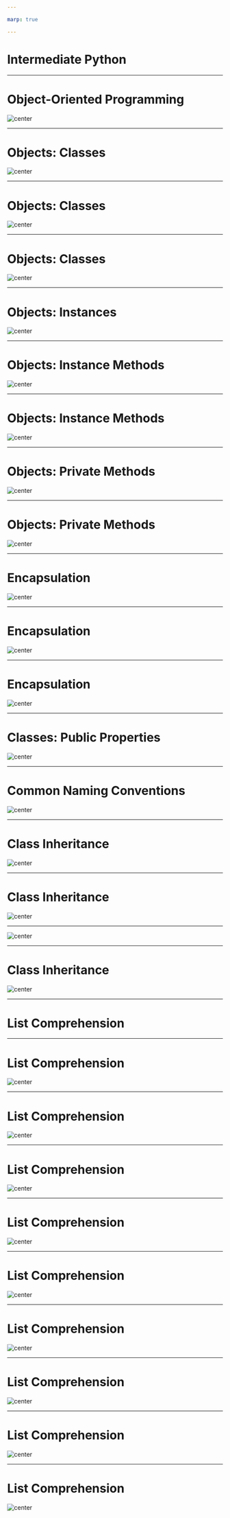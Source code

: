 ```yaml
---

marp: true

---
```


<style>
img[alt~="center"] {
  display: block;
  margin: 0 auto;
}
</style>

# Intermediate Python

<!--
SciKit-learn and Tensorflow both require us to understand objects and inheritance for some common use cases. Intermediate Python introduces the concept of object-oriented programming (OOP) to prepare us to use the scikit-learn and Tensorflow features that require object extension. List comprehension and lambdas are also included in this unit, since they are popular Python features that can be very useful, especially during data prep and exploration. 

-->

---

# Object-Oriented Programming

![center](res/intermediatepython01.png)

<!--

Object-Oriented Programming is a programming paradigm that organizes data into classes.

What does “programming paradigm” mean?
  * It is a style of programming; object-oriented programming is one particular style that organizes data into objects within classes.

Sometimes when the data structures available are not complex or specialized enough, you need a class to hold your data.

Let's consider an example where a teacher wants to create a program where they can keep track of students' grades.
  * Wants a way to hold the following values: name, student ID, and grade
  * Wants methods to get a grade, change a grade, and print a grade
  * How could they organize all this capability in one program?

* Image name: res/intermediatepython01.png
  * Repo link: https://github.com/google/applied-machine-learning-intensive/tree/master/content/00_prerequisites/01_intermediate_python/res/intermediatepython01.png
  * Source https://github.com/google/applied-machine-learning-intensive/tree/master/content/00_prerequisites/01_intermediate_python/res/intermediatepython01.png by Author Google LLC under License Copyright [2020] Google LLC.
-->

---

# Objects: Classes

![center](res/intermediatepython02.png)

<!--

We can use classes to create objects that have attributes and methods.

Look at the code and decide what looks familiar/new and maybe even predict how those new items will work.

* Image name: res/intermediatepython02.png
  * Repo link: https://github.com/google/applied-machine-learning-intensive/tree/master/content/00_prerequisites/01_intermediate_python/res/intermediatepython02.png
  * Source https://github.com/google/applied-machine-learning-intensive/tree/master/content/00_prerequisites/01_intermediate_python/res/intermediatepython02.png by Author Google LLC under License Copyright [2020] Google LLC.
-->

---

# Objects: Classes

![center](res/intermediatepython03.png)

<!--
Looking at the code...
* Class → This is a keyword to tell Python you are starting a class declaration. This is always followed by the class name and a colon.
  * Everything following this declaration is like a blueprint for instances of this class.
  * It shows the data each instance will hold and methods that can be called on.
* __init__ → It is called as a constructor for a class.
  * Every class is required to have one; it shows the data each object of a class will hold.
  * Note that it's a private member. We will learn more about this later.
* __grade: The underscores indicate that grade is a private member variable, meaning it can’t be accessed or edited outside of the class. We'll get into more about this later.
* Self → It is used to refer to objects in a class.
  *  When “self” is an argument coming into a method, you don’t actually need to include that when calling the method.
  * “self” is implied as the instance of the class you declare before the dot.
* STUDENT_ROSTER → It's a constant value. In this case, presumably it's a constant list of students in the class.
* Methods → This is a collection of functions that can be run on an object of a given class.

* Image name: res/intermediatepython03.png
  * Repo link: https://github.com/google/applied-machine-learning-intensive/tree/master/content/00_prerequisites/01_intermediate_python/res/intermediatepython03.png
  * Source https://github.com/google/applied-machine-learning-intensive/tree/master/content/00_prerequisites/01_intermediate_python/res/intermediatepython03.png by Author Google LLC under License Copyright [2020] Google LLC.
-->

--- 

# Objects: Classes

![center](res/intermediatepython04.png)

<!--
Now let's break it all down in more detail. 

* Image name: res/intermediatepython04.png
  * Repo link: https://github.com/google/applied-machine-learning-intensive/tree/master/content/00_prerequisites/01_intermediate_python/res/intermediatepython04.png
  * Source https://github.com/google/applied-machine-learning-intensive/tree/master/content/00_prerequisites/01_intermediate_python/res/intermediatepython04.png by Author Google LLC under License Copyright [2020] Google LLC.
-->

--- 

# Objects: Instances

![center](res/intermediatepython05.png)

<!--
Instances are the actual object, i.e., the actual physical representation in memory of a “thing” of the type defined by the class.

Every class needs a constructor to show the computer what data members it should be allocating memory for each time an instance is created.

“Elon” is an instance of our class. His student ID is 2341 and his grade is a B+. 

Now that we have an instance of a class, we can manipulate that instance with methods defined in the class.

* Image name: res/intermediatepython05.png
  * Repo link: https://github.com/google/applied-machine-learning-intensive/tree/master/content/00_prerequisites/01_intermediate_python/res/intermediatepython05.png
  * Source https://github.com/google/applied-machine-learning-intensive/tree/master/content/00_prerequisites/01_intermediate_python/res/intermediatepython05.png by Author Google LLC under License Copyright [2020] Google LLC.
-->

---

# Objects: Instance Methods

![center](res/intermediatepython06.png)

<!--
This is an example of how a function can be called on an instance of a class.

* Notice how you call the function.
  * When “self” is an argument of a method, you don’t actually need to include that when calling the method.
  * “self” is implied as the instance of the class you declare before the dot.

This type of method is called a “getter” method, as it's used to get access to variables in a class.
  * We will see why this might be necessary later.

* Image name: res/intermediatepython06.png
  * Repo link: https://github.com/google/applied-machine-learning-intensive/tree/master/content/00_prerequisites/01_intermediate_python/res/intermediatepython06.png
  * Source https://github.com/google/applied-machine-learning-intensive/tree/master/content/00_prerequisites/01_intermediate_python/res/intermediatepython06.png by Author Google LLC under License Copyright [2020] Google LLC.
-->

---

# Objects: Instance Methods

![center](res/intermediatepython07.png)

<!--
This is an example of how a function can be created to change the data in an instance of a class.

Notice how you call the function.
  * “self” is still implied as Elon.
  * However, this time we also need a new_grade, and this is passed in as a typical argument in Python.

This type of method is called a “setter,” and we will see why later.

* Image name: res/intermediatepython07.png
  * Repo link: https://github.com/google/applied-machine-learning-intensive/tree/master/content/00_prerequisites/01_intermediate_python/res/intermediatepython07.png
  * Source https://github.com/google/applied-machine-learning-intensive/tree/master/content/00_prerequisites/01_intermediate_python/res/intermediatepython07.png by Author Google LLC under License Copyright [2020] Google LLC.
-->

---

# Objects: Private Methods

![center](res/intermediatepython08.png)

<!--
__check_id is a **private** method.

These are methods that are only helper methods to others in the class and cannot be accessed outside of it.

Let's see how the helper method _check_id can be useful. 

* Image name: res/intermediatepython08.png
  * Repo link: https://github.com/google/applied-machine-learning-intensive/tree/master/content/00_prerequisites/01_intermediate_python/res/intermediatepython08.png
  * Source https://github.com/google/applied-machine-learning-intensive/tree/master/content/00_prerequisites/01_intermediate_python/res/intermediatepython08.png by Author Google LLC under License Copyright [2020] Google LLC.
-->

---

# Objects: Private Methods

![center](res/intermediatepython09.png)

<!--
Here we can see that having the private helper function can stop you from accidentally messing up and adding a grade for an unknown student.

* Image name: res/intermediatepython09.png
  * Repo link: https://github.com/google/applied-machine-learning-intensive/tree/master/content/00_prerequisites/01_intermediate_python/res/intermediatepython09.png
  * Source https://github.com/google/applied-machine-learning-intensive/tree/master/content/00_prerequisites/01_intermediate_python/res/intermediatepython09.png by Author Google LLC under License Copyright [2020] Google LLC.
-->

---

# Encapsulation

![center](res/intermediatepython10.png)

<!--

Encapsulation ensures that properties of a class are only accessed and modified in the ways that are explicitly and intentionally allowed.

Remember the “getter” and “setter” methods. This is why we had them!
  * Getters and setters allow safe ways to access private variables.

Private methods allow you the ability to maintain functionality you want for helper functions while not allowing anything outside of the class to manipulate it in a way you do not want. Additional examples of this later will make it more clear what kind of use cases this is helpful for.

Helpful reads:
* See http://www.cems.uwe.ac.uk/~jsa/UMLJavaShortCourse09/CGOutput/Unit3/unit3(0809)/page_13.htm for a summary
* https://dbader.org/blog/meaning-of-underscores-in-python

* Image name: res/intermediatepython10.png
  * Repo link: https://github.com/google/applied-machine-learning-intensive/tree/master/content/00_prerequisites/01_intermediate_python/res/intermediatepython10.png
  * Source https://github.com/google/applied-machine-learning-intensive/tree/master/content/00_prerequisites/01_intermediate_python/res/intermediatepython10.png by Author Google LLC under License Copyright [2020] Google LLC.
-->

---

# Encapsulation

![center](res/intermediatepython11.png)

<!--
@Exercise (5 minutes): {
Ask students to break into pairs and discuss what they think will be printed in each of these cases.
}

* Image name: res/intermediatepython11.png
  * Repo link: https://github.com/google/applied-machine-learning-intensive/tree/master/content/00_prerequisites/01_intermediate_python/res/intermediatepython11.png
  * Source https://github.com/google/applied-machine-learning-intensive/tree/master/content/00_prerequisites/01_intermediate_python/res/intermediatepython11.png by Author Google LLC under License Copyright [2020] Google LLC.
-->

---

# Encapsulation

![center](res/intermediatepython12.png)

<!--
print(Elon.student_id) - This works! We’re just accessing a public member variable.
print(Elon.__grade) - This doesn’t work! Our variable isn’t accessible outside of our class.
print(Elon.get_grade()) - This works! Our method is accessible outside of our class and will return the grade.
print(Elon._Student__grade) - This works, too! If you add the class name before the variable or method name, you are allowed to access internal variables and methods.

* Image name: res/intermediatepython12.png
  * Repo link: https://github.com/google/applied-machine-learning-intensive/tree/master/content/00_prerequisites/01_intermediate_python/res/intermediatepython12.png
  * Source https://github.com/google/applied-machine-learning-intensive/tree/master/content/00_prerequisites/01_intermediate_python/res/intermediatepython12.png by Author Google LLC under License Copyright [2020] Google LLC.
-->

---


# Classes: Public Properties

![center](res/intermediatepython14.png)

<!--
Encapsulation prevents **some** properties of classes from being accessed by outside code, but objects are designed to work with the rest of your codebase. Many properties of classes are made public, which means that they are accessible outside of the class.

You can write functions outside of classes that will interact with objects much like they do inside the class. The difference is that you have to pass the object as an argument, and reference that object instead of self.

Notice how student_id is an attribute and does not require (), while get_grade is a method and does require (). 

* Image name: res/intermediatepython14.png
  * Repo link: https://github.com/google/applied-machine-learning-intensive/tree/master/content/00_prerequisites/01_intermediate_python/res/intermediatepython14.png
  * Source https://github.com/google/applied-machine-learning-intensive/tree/master/content/00_prerequisites/01_intermediate_python/res/intermediatepython14.png by Author Google LLC under License Copyright [2020] Google LLC.
-->

---

# Common Naming Conventions

![center](res/intermediatepython13.png)

<!--
Go through each naming convention. It may be helpful to save this slide as a reference.  

* Image name: res/intermediatepython13.png
  * Repo link: https://github.com/google/applied-machine-learning-intensive/tree/master/content/00_prerequisites/01_intermediate_python/res/intermediatepython13.png
  * Source https://github.com/google/applied-machine-learning-intensive/tree/master/content/00_prerequisites/01_intermediate_python/res/intermediatepython13.png by Author Google LLC under License Copyright [2020] Google LLC.
-->

---

# Class Inheritance

![center](res/intermediatepython15.png)

<!--
Here we see a scenario where it's helpful to have a way to make classes closely related, as they share similar data structures.

* Image name: res/intermediatepython15.png
  * Repo link: https://github.com/google/applied-machine-learning-intensive/tree/master/content/00_prerequisites/01_intermediate_python/res/intermediatepython15.png
  * Source https://github.com/google/applied-machine-learning-intensive/tree/master/content/00_prerequisites/01_intermediate_python/res/intermediatepython15.png by Author Google LLC under License Copyright [2020] Google LLC.
-->

--- 

# Class Inheritance

![center](res/intermediatepython16.png)

<!--
Inheritance structures are hierarchical relationships between classes.
  * They can have any number of classes inherit from other classes and create complex hierarchies.

For now we will just look at one parent class with 3 child classes.

The child class inherits all characteristics of the parent class and you can add on.
  * Look how we declare variables in Student(Person).
  * We get all the variables from super(), and we can declare our own.

Note: A student is a person, but a person is not a student.
  * Similarly, a square is a rectangle is a polygon, but not the other way around.


Helpful reads:
* https://web.stanford.edu/class/archive/cs/cs106b/cs106b.1152/preview-inheritance.shtml
* http://www.jesshamrick.com/2011/05/18/an-introduction-to-classes-and-inheritance-in-python/
* Also Multiple inheritance in Python (https://pythonbasics.org/multiple-inheritance/)

* Image name: res/intermediatepython16.png
  * Repo link: https://github.com/google/applied-machine-learning-intensive/tree/master/content/00_prerequisites/01_intermediate_python/res/intermediatepython16.png
  * Source https://github.com/google/applied-machine-learning-intensive/tree/master/content/00_prerequisites/01_intermediate_python/res/intermediatepython16.png by Author Google LLC under License Copyright [2020] Google LLC.
-->

---

![center](res/intermediatepython17.png)

<!--
Walk through the different variables and reinforce the super() concept.

* Image name: res/intermediatepython17.png
  * Repo link: https://github.com/google/applied-machine-learning-intensive/tree/master/content/00_prerequisites/01_intermediate_python/res/intermediatepython17.png
  * Source https://github.com/google/applied-machine-learning-intensive/tree/master/content/00_prerequisites/01_intermediate_python/res/intermediatepython17.png by Author Google LLC under License Copyright [2020] Google LLC.
-->

---

# Class Inheritance

![center](res/intermediatepython18.png)

<!--

Methods can also be inherited and can be overwritten by child classes. We can call inherited methods on Elon our student, just like normal. Or we can modify methods inside a child class and override the parent method.

* Image name: res/intermediatepython18.png
  * Repo link: https://github.com/google/applied-machine-learning-intensive/tree/master/content/00_prerequisites/01_intermediate_python/res/intermediatepython18.png
  * Source https://github.com/google/applied-machine-learning-intensive/tree/master/content/00_prerequisites/01_intermediate_python/res/intermediatepython18.png by Author Google LLC under License Copyright [2020] Google LLC.
-->

---

# List Comprehension

<!--
Now that we've covered classes, let's move on to another popular concept in Python: list comprehension.

-->

---

# List Comprehension

![center](res/intermediatepython19.png)

<!--

@Exercise (5 minutes): {
Ask students to break into pairs and discuss other possible ways to populate a list of data, rather than directly hard-coding values.

Hints: 
 * What coding concepts are often used for repetitive actions like adding something to a list?
 * Can you think of a way to generate a list of random numbers?
}

* Image name: res/intermediatepython19.png
  * Repo link: https://github.com/google/applied-machine-learning-intensive/tree/master/content/00_prerequisites/01_intermediate_python/res/intermediatepython19.png
  * Source https://github.com/google/applied-machine-learning-intensive/tree/master/content/00_prerequisites/01_intermediate_python/res/intermediatepython19.png by Author Google LLC under License Copyright [2020] Google LLC.
-->

---

# List Comprehension

![center](res/intermediatepython20.png)

<!--
Walk through each of the listed ways to generate a list of data.
 * Note: An underscore is used instead of a variable in the for loop because we don’t have any use for the variable. It is good practice to avoid initializing variables if you don't need them.

None of these are very elegant. Can we think of a more efficient way?

* Image name: res/intermediatepython20.png
  * Repo link: https://github.com/google/applied-machine-learning-intensive/tree/master/content/00_prerequisites/01_intermediate_python/res/intermediatepython20.png
  * Source https://github.com/google/applied-machine-learning-intensive/tree/master/content/00_prerequisites/01_intermediate_python/res/intermediatepython20.png by Author Google LLC under License Copyright [2020] Google LLC.
-->

---

# List Comprehension

![center](res/intermediatepython21.png)

<!--
List comprehensions are a clearer and more concise way of generating lists of data.

They contain the same elements as a normal for loop, just arranged differently and enclosed within brackets.

The basic syntax for a list comprehension can be seen in the slide, and is as follows:
  * An open bracket,
  * followed by an expression,
  * followed by zero or more for clauses,
  * followed by zero or more if clauses,
  * followed by a close bracket.

The list comprehension always returns a new list, which contains the result of evaluating the for and if clauses on the expression.

The expression can be anything - from a simple variable to a complex function call - which makes list comprehensions very flexible.

* Image name: res/intermediatepython21.png
  * Repo link: https://github.com/google/applied-machine-learning-intensive/tree/master/content/00_prerequisites/01_intermediate_python/res/intermediatepython21.png
  * Source https://github.com/google/applied-machine-learning-intensive/tree/master/content/00_prerequisites/01_intermediate_python/res/intermediatepython21.png by Author Google LLC under License Copyright [2020] Google LLC.
-->

---

# List Comprehension

![center](res/intermediatepython22.png)

<!--

@Exercise (5 minutes): {
Ask students to try to rewrite the for loop on this slide as a list comprehension.
}

* Image name: res/intermediatepython22.png
  * Repo link: https://github.com/google/applied-machine-learning-intensive/tree/master/content/00_prerequisites/01_intermediate_python/res/intermediatepython22.png
  * Source https://github.com/google/applied-machine-learning-intensive/tree/master/content/00_prerequisites/01_intermediate_python/res/intermediatepython22.png by Author Google LLC under License Copyright [2020] Google LLC.
-->

---

# List Comprehension

![center](res/intermediatepython23.png)

<!--
We can see that it follows the exact formula at the bottom of the slide and can still use our for loop without the variable.

* Image name: res/intermediatepython23.png
  * Repo link: https://github.com/google/applied-machine-learning-intensive/tree/master/content/00_prerequisites/01_intermediate_python/res/intermediatepython23.png
  * Source https://github.com/google/applied-machine-learning-intensive/tree/master/content/00_prerequisites/01_intermediate_python/res/intermediatepython23.png by Author Google LLC under License Copyright [2020] Google LLC.
--> 

--- 

# List Comprehension

![center](res/intermediatepython24.png)

<!--
If you want to check something before adding it to the list, you can, by using an if statement.

* Image name: res/intermediatepython24.png
  * Repo link: https://github.com/google/applied-machine-learning-intensive/tree/master/content/00_prerequisites/01_intermediate_python/res/intermediatepython24.png
  * Source https://github.com/google/applied-machine-learning-intensive/tree/master/content/00_prerequisites/01_intermediate_python/res/intermediatepython24.png by Author Google LLC under License Copyright [2020] Google LLC.
-->

---

# List Comprehension

![center](res/intermediatepython25.png)

<!--

@Exercise (5 minutes): {
Ask students to try to make the for loop on this slide into a list comprehension that includes the conditional statement.
}

* Image name: res/intermediatepython25.png
  * Repo link: https://github.com/google/applied-machine-learning-intensive/tree/master/content/00_prerequisites/01_intermediate_python/res/intermediatepython25.png
  * Source https://github.com/google/applied-machine-learning-intensive/tree/master/content/00_prerequisites/01_intermediate_python/res/intermediatepython25.png by Author Google LLC under License Copyright [2020] Google LLC.
-->

---

# List Comprehension

![center](res/intermediatepython26.png)

<!--
Here is the answer. What kind of list will we end up with?

* Image name: res/intermediatepython26.png
  * Repo link: https://github.com/google/applied-machine-learning-intensive/tree/master/content/00_prerequisites/01_intermediate_python/res/intermediatepython26.png
  * Source https://github.com/google/applied-machine-learning-intensive/tree/master/content/00_prerequisites/01_intermediate_python/res/intermediatepython26.png by Author Google LLC under License Copyright [2020] Google LLC.
-->

---

# List Comprehension

![center](res/intermediatepython27.png)


<!--
Because we added the condition that x had to be an even number (dividing by two gave no remainder), we only got five items in this list instead of 10, even though we looped over all the numbers in range(10).

* Image name: res/intermediatepython27.png
  * Repo link: https://github.com/google/applied-machine-learning-intensive/tree/master/content/00_prerequisites/01_intermediate_python/res/intermediatepython27.png
  * Source https://github.com/google/applied-machine-learning-intensive/tree/master/content/00_prerequisites/01_intermediate_python/res/intermediatepython27.png by Author Google LLC under License Copyright [2020] Google LLC.
-->
